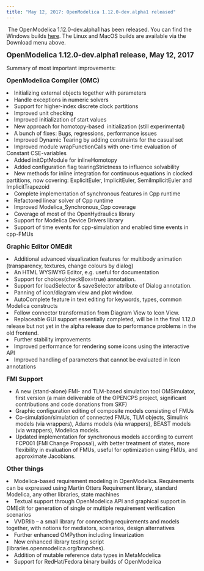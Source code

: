 ```yaml
---
title: "May 12, 2017: OpenModelica 1.12.0-dev.alpha1 released"
---
```

&nbsp;The OpenModelica 1.12.0-dev.alpha1 has been released. You can find the Windows builds&nbsp;<a href="download/download-windows" target="_blank">here</a>. The Linux and MacOS builds are available via the Download menu above.

<strong style="color: #222222; line-height: 1.2;"><span style="font-size: 14pt;">OpenModelica 1.12.0-dev.alpha1 release, May 12, 2017</span></strong>

Summary of most important improvements:

<p class="Appendix3">
  <span style="font-size: 12pt;"><strong>OpenModelica Compiler (OMC)</strong></span>
</p>

<li style="line-height: 17.6px;">
  Initializing external objects together with parameters
</li>
<li style="line-height: 17.6px;">
  Handle exceptions in numeric solvers
</li>
<li style="line-height: 17.6px;">
  Support for higher-index discrete clock partitions
</li>
<li style="line-height: 17.6px;">
  Improved unit checking
</li>
<li style="line-height: 17.6px;">
  Improved initialization of start values
</li>
<li style="line-height: 17.6px;">
  New approach for homotopy-based &nbsp;initialization (still experimental)
</li>
<li style="line-height: 17.6px;">
  A bunch of fixes: Bugs, regressions, performance issues
</li>
<li style="line-height: 17.6px;">
  Improved Dynamic Tearing by adding constraints for the casual set
</li>
<li style="line-height: 17.6px;">
  Improved module wrapFunctionCalls with one-time evaluation of Constant CSE-variables
</li>
<li style="line-height: 17.6px;">
  Added initOptModule for inlineHomotopy
</li>
<li style="line-height: 17.6px;">
  Added configuration flag tearingStrictness to influence solvability
</li>
<li style="line-height: 17.6px;">
  New methods for inline integration for continuous equations in clocked partitions, now covering: ExplicitEuler, ImplicitEuler, SemiImplicitEuler and ImplicitTrapezoid
</li>
<li style="line-height: 17.6px;">
  Complete implementation of synchronous features in Cpp runtime
</li>
<li style="line-height: 17.6px;">
  Refactored linear solver of Cpp runtime
</li>
<li style="line-height: 17.6px;">
  Improved Modelica_Synchronous_Cpp coverage
</li>
<li style="line-height: 17.6px;">
  Coverage of most of the OpenHydraulics library
</li>
<li style="line-height: 17.6px;">
  Support for Modelica Device Drivers library
</li>
<li style="line-height: 17.6px;">
  Support of time events for cpp-simulation and enabled time events in cpp-FMUs
</li>

<p class="Appendix3">
  <strong style="font-size: 12pt;">Graphic Editor OMEdit</strong>
</p>

<li style="line-height: 17.6px;">
  Additional advanced visualization features for multibody animation (transparency, textures, change colours by dialog)
</li>
<li style="line-height: 17.6px;">
  An HTML WYSIWYG Editor, e.g. useful for documentation
</li>
<li style="line-height: 17.6px;">
  Support for choices(checkBox=true) annotation.
</li>
<li style="line-height: 17.6px;">
  Support for loadSelector & saveSelector attribute of Dialog annotation.
</li>
<li style="line-height: 17.6px;">
  Panning of icon/diagram view and plot window.
</li>
<li style="line-height: 17.6px;">
  AutoComplete feature in text editing for keywords, types, common Modelica constructs
</li>
<li style="line-height: 17.6px;">
  Follow connector transformation from Diagram View to Icon View.
</li>
<li style="line-height: 17.6px;">
  Replaceable GUI support essentially completed, will be in the final 1.12.0 release but not yet in the alpha release due to performance problems in the old frontend.
</li>
<li style="line-height: 17.6px;">
  Further stability improvements
</li>
<li style="line-height: 17.6px;">
  Improved performance for rendering some icons using the interactive API
</li>
<li style="line-height: 17.6px;">
  Improved handling of parameters that cannot be evaluated in Icon annotations
</li>

<strong style="font-size: 12pt;">FMI Support</strong>

  * A new (stand-alone) FMI- and TLM-based simulation tool OMSimulator, first version (a main deliverable of the OPENCPS project, significant contributions and code donations from SKF)
  * Graphic configuration editing of composite models consisting of FMUs
  * Co-simulation/simulation of connected FMUs, TLM objects, Simulink models (via wrappers), Adams models (via wrappers), BEAST models (via wrappers), Modelica models.
  * Updated implementation for synchronous models according to current FCP001 (FMI Change Proposal), with better treatment of states, more flexibility in evaluation of FMUs, useful for optimization using FMUs, and approximate Jacobians.

<strong style="font-size: 12pt;">Other things</strong>

<li style="line-height: 17.6px;">
  Modelica-based requirement modeling in OpenModelica. Requirements can be expressed using Martin Otters Requirement library, standard Modelica, any other libraries, state machines
</li>
<li style="line-height: 17.6px;">
  Textual support through OpenModelica API and graphical support in OMEdit for generation of single or multiple requirement verification scenarios
</li>
<li style="line-height: 17.6px;">
  VVDRlib – a small library for connecting requirements and models together, with notions for mediators, scenarios, design alternatives
</li>
<li style="line-height: 17.6px;">
  Further enhanced OMPython including linearization
</li>
<li style="line-height: 17.6px;">
  New enhanced library testing script (libraries.openmodelica.org/branches).
</li>
<li style="line-height: 17.6px;">
  Addition of mutable reference data types in MetaModelica
</li>
<li style="line-height: 17.6px;">
  Support for RedHat/Fedora binary builds of OpenModelica
</li>

<div id="_mcePaste" class="mcePaste" data-mce-bogus="1" style="position: absolute; left: 0px; top: -25px; width: 1px; height: 1px; overflow: hidden;">
  <p class="BulletItem" style="margin-left: .5in; text-indent: -.25in; line-height: 13.0pt; mso-line-height-rule: exactly; mso-list: l0 level1 lfo2; tab-stops: list .5in;">
    <!--[if !supportLists]-->
    
    <span lang="EN-US" style="font-size: 10.0pt; mso-bidi-font-size: 12.0pt; font-family: Symbol; mso-fareast-font-family: Symbol; mso-bidi-font-family: Symbol;">·<span style="font-variant-numeric: normal; font-stretch: normal; font-size: 7pt; line-height: normal; font-family: 'Times New Roman';">&nbsp;&nbsp;&nbsp;&nbsp;&nbsp;&nbsp;&nbsp; </span></span><!--[endif]-->
    
    <span lang="EN-US">Initializing external objects together with parameters<o:p></o:p></span>
  </p>
  
  <p class="BulletItem" style="margin-left: .5in; text-indent: -.25in; line-height: 13.0pt; mso-line-height-rule: exactly; mso-list: l0 level1 lfo2; tab-stops: list .5in;">
    <!--[if !supportLists]-->
    
    <span lang="EN-US" style="font-size: 10.0pt; mso-bidi-font-size: 12.0pt; font-family: Symbol; mso-fareast-font-family: Symbol; mso-bidi-font-family: Symbol;">·<span style="font-variant-numeric: normal; font-stretch: normal; font-size: 7pt; line-height: normal; font-family: 'Times New Roman';">&nbsp;&nbsp;&nbsp;&nbsp;&nbsp;&nbsp;&nbsp; </span></span><!--[endif]-->
    
    <span lang="EN-US">Handle exceptions in numeric solvers<o:p></o:p></span>
  </p>
  
  <p class="BulletItem" style="margin-left: .5in; text-indent: -.25in; line-height: 13.0pt; mso-line-height-rule: exactly; mso-list: l0 level1 lfo2; tab-stops: list .5in;">
    <!--[if !supportLists]-->
    
    <span lang="EN-US" style="font-size: 10.0pt; mso-bidi-font-size: 12.0pt; font-family: Symbol; mso-fareast-font-family: Symbol; mso-bidi-font-family: Symbol;">·<span style="font-variant-numeric: normal; font-stretch: normal; font-size: 7pt; line-height: normal; font-family: 'Times New Roman';">&nbsp;&nbsp;&nbsp;&nbsp;&nbsp;&nbsp;&nbsp; </span></span><!--[endif]-->
    
    <span lang="EN-US">Support for higher-index discrete clock partitions<o:p></o:p></span>
  </p>
  
  <p class="BulletItem" style="margin-left: .5in; text-indent: -.25in; line-height: 13.0pt; mso-line-height-rule: exactly; mso-list: l0 level1 lfo2; tab-stops: list .5in;">
    <!--[if !supportLists]-->
    
    <span lang="EN-US" style="font-size: 10.0pt; mso-bidi-font-size: 12.0pt; font-family: Symbol; mso-fareast-font-family: Symbol; mso-bidi-font-family: Symbol;">·<span style="font-variant-numeric: normal; font-stretch: normal; font-size: 7pt; line-height: normal; font-family: 'Times New Roman';">&nbsp;&nbsp;&nbsp;&nbsp;&nbsp;&nbsp;&nbsp; </span></span><!--[endif]-->
    
    <span lang="EN-US">Improved unit checking<o:p></o:p></span>
  </p>
  
  <p class="BulletItem" style="margin-left: .5in; text-indent: -.25in; line-height: 13.0pt; mso-line-height-rule: exactly; mso-list: l0 level1 lfo2; tab-stops: list .5in;">
    <!--[if !supportLists]-->
    
    <span lang="EN-US" style="font-size: 10.0pt; mso-bidi-font-size: 12.0pt; font-family: Symbol; mso-fareast-font-family: Symbol; mso-bidi-font-family: Symbol;">·<span style="font-variant-numeric: normal; font-stretch: normal; font-size: 7pt; line-height: normal; font-family: 'Times New Roman';">&nbsp;&nbsp;&nbsp;&nbsp;&nbsp;&nbsp;&nbsp; </span></span><!--[endif]-->
    
    <span lang="EN-US">Improved initialization of start values<o:p></o:p></span>
  </p>
  
  <p class="BulletItem" style="margin-left: .5in; text-indent: -.25in; line-height: 13.0pt; mso-line-height-rule: exactly; mso-list: l0 level1 lfo2; tab-stops: list .5in;">
    <!--[if !supportLists]-->
    
    <span lang="EN-US" style="font-size: 10.0pt; mso-bidi-font-size: 12.0pt; font-family: Symbol; mso-fareast-font-family: Symbol; mso-bidi-font-family: Symbol;">·<span style="font-variant-numeric: normal; font-stretch: normal; font-size: 7pt; line-height: normal; font-family: 'Times New Roman';">&nbsp;&nbsp;&nbsp;&nbsp;&nbsp;&nbsp;&nbsp; </span></span><!--[endif]-->
    
    <span lang="EN-US">New approach for homotopy-based&nbsp; initialization (still experimental)<o:p></o:p></span>
  </p>
  
  <p class="BulletItem" style="margin-left: .5in; text-indent: -.25in; line-height: 13.0pt; mso-line-height-rule: exactly; mso-list: l0 level1 lfo2; tab-stops: list .5in;">
    <!--[if !supportLists]-->
    
    <span lang="EN-US" style="font-size: 10.0pt; mso-bidi-font-size: 12.0pt; font-family: Symbol; mso-fareast-font-family: Symbol; mso-bidi-font-family: Symbol;">·<span style="font-variant-numeric: normal; font-stretch: normal; font-size: 7pt; line-height: normal; font-family: 'Times New Roman';">&nbsp;&nbsp;&nbsp;&nbsp;&nbsp;&nbsp;&nbsp; </span></span><!--[endif]-->
    
    <span lang="EN-US">A bunch of fixes: Bugs, regressions, performance issues<o:p></o:p></span>
  </p>
  
  <p class="BulletItem" style="margin-left: .5in; text-indent: -.25in; line-height: 13.0pt; mso-line-height-rule: exactly; mso-list: l0 level1 lfo2; tab-stops: list .5in;">
    <!--[if !supportLists]-->
    
    <span lang="EN-US" style="font-size: 10.0pt; mso-bidi-font-size: 12.0pt; font-family: Symbol; mso-fareast-font-family: Symbol; mso-bidi-font-family: Symbol;">·<span style="font-variant-numeric: normal; font-stretch: normal; font-size: 7pt; line-height: normal; font-family: 'Times New Roman';">&nbsp;&nbsp;&nbsp;&nbsp;&nbsp;&nbsp;&nbsp; </span></span><!--[endif]-->
    
    <span lang="EN-US">Improved Dynamic Tearing by adding constraints for the casual set<o:p></o:p></span>
  </p>
  
  <p class="BulletItem" style="margin-left: .5in; text-indent: -.25in; line-height: 13.0pt; mso-line-height-rule: exactly; mso-list: l0 level1 lfo2; tab-stops: list .5in;">
    <!--[if !supportLists]-->
    
    <span lang="EN-US" style="font-size: 10.0pt; mso-bidi-font-size: 12.0pt; font-family: Symbol; mso-fareast-font-family: Symbol; mso-bidi-font-family: Symbol;">·<span style="font-variant-numeric: normal; font-stretch: normal; font-size: 7pt; line-height: normal; font-family: 'Times New Roman';">&nbsp;&nbsp;&nbsp;&nbsp;&nbsp;&nbsp;&nbsp; </span></span><!--[endif]-->
    
    <span lang="EN-US">Improved module wrapFunctionCalls with one-time evaluation of Constant CSE-variables<o:p></o:p></span>
  </p>
  
  <p class="BulletItem" style="margin-left: .5in; text-indent: -.25in; line-height: 13.0pt; mso-line-height-rule: exactly; mso-list: l0 level1 lfo2; tab-stops: list .5in;">
    <!--[if !supportLists]-->
    
    <span lang="EN-US" style="font-size: 10.0pt; mso-bidi-font-size: 12.0pt; font-family: Symbol; mso-fareast-font-family: Symbol; mso-bidi-font-family: Symbol;">·<span style="font-variant-numeric: normal; font-stretch: normal; font-size: 7pt; line-height: normal; font-family: 'Times New Roman';">&nbsp;&nbsp;&nbsp;&nbsp;&nbsp;&nbsp;&nbsp; </span></span><!--[endif]-->
    
    <span lang="EN-US">Added initOptModule for inlineHomotopy<o:p></o:p></span>
  </p>
  
  <p class="BulletItem" style="margin-left: .5in; text-indent: -.25in; line-height: 13.0pt; mso-line-height-rule: exactly; mso-list: l0 level1 lfo2; tab-stops: list .5in;">
    <!--[if !supportLists]-->
    
    <span lang="EN-US" style="font-size: 10.0pt; mso-bidi-font-size: 12.0pt; font-family: Symbol; mso-fareast-font-family: Symbol; mso-bidi-font-family: Symbol;">·<span style="font-variant-numeric: normal; font-stretch: normal; font-size: 7pt; line-height: normal; font-family: 'Times New Roman';">&nbsp;&nbsp;&nbsp;&nbsp;&nbsp;&nbsp;&nbsp; </span></span><!--[endif]-->
    
    <span lang="EN-US">Added configuration flag tearingStrictness to influence solvability<o:p></o:p></span>
  </p>
  
  <p class="BulletItem" style="margin-left: .5in; text-indent: -.25in; line-height: 13.0pt; mso-line-height-rule: exactly; mso-list: l0 level1 lfo2; tab-stops: list .5in;">
    <!--[if !supportLists]-->
    
    <span lang="EN-US" style="font-size: 10.0pt; mso-bidi-font-size: 12.0pt; font-family: Symbol; mso-fareast-font-family: Symbol; mso-bidi-font-family: Symbol;">·<span style="font-variant-numeric: normal; font-stretch: normal; font-size: 7pt; line-height: normal; font-family: 'Times New Roman';">&nbsp;&nbsp;&nbsp;&nbsp;&nbsp;&nbsp;&nbsp; </span></span><!--[endif]-->
    
    <span lang="EN-US">New methods for inline integration for continuous equations in clocked partitions, now covering: ExplicitEuler, ImplicitEuler, SemiImplicitEuler and ImplicitTrapezoid<o:p></o:p></span>
  </p>
  
  <p class="BulletItem" style="margin-left: .5in; text-indent: -.25in; line-height: 13.0pt; mso-line-height-rule: exactly; mso-list: l0 level1 lfo2; tab-stops: list .5in;">
    <!--[if !supportLists]-->
    
    <span lang="EN-US" style="font-size: 10.0pt; mso-bidi-font-size: 12.0pt; font-family: Symbol; mso-fareast-font-family: Symbol; mso-bidi-font-family: Symbol;">·<span style="font-variant-numeric: normal; font-stretch: normal; font-size: 7pt; line-height: normal; font-family: 'Times New Roman';">&nbsp;&nbsp;&nbsp;&nbsp;&nbsp;&nbsp;&nbsp; </span></span><!--[endif]-->
    
    <span lang="EN-US">Complete implementation of synchronous features in Cpp runtime<o:p></o:p></span>
  </p>
  
  <p class="BulletItem" style="margin-left: .5in; text-indent: -.25in; line-height: 13.0pt; mso-line-height-rule: exactly; mso-list: l0 level1 lfo2; tab-stops: list .5in;">
    <!--[if !supportLists]-->
    
    <span lang="EN-US" style="font-size: 10.0pt; mso-bidi-font-size: 12.0pt; font-family: Symbol; mso-fareast-font-family: Symbol; mso-bidi-font-family: Symbol;">·<span style="font-variant-numeric: normal; font-stretch: normal; font-size: 7pt; line-height: normal; font-family: 'Times New Roman';">&nbsp;&nbsp;&nbsp;&nbsp;&nbsp;&nbsp;&nbsp; </span></span><!--[endif]-->
    
    <span lang="EN-US">Refactored linear solver of Cpp runtime<o:p></o:p></span>
  </p>
  
  <p class="BulletItem" style="margin-left: .5in; text-indent: -.25in; line-height: 13.0pt; mso-line-height-rule: exactly; mso-list: l0 level1 lfo2; tab-stops: list .5in;">
    <!--[if !supportLists]-->
    
    <span lang="EN-US" style="font-size: 10.0pt; mso-bidi-font-size: 12.0pt; font-family: Symbol; mso-fareast-font-family: Symbol; mso-bidi-font-family: Symbol;">·<span style="font-variant-numeric: normal; font-stretch: normal; font-size: 7pt; line-height: normal; font-family: 'Times New Roman';">&nbsp;&nbsp;&nbsp;&nbsp;&nbsp;&nbsp;&nbsp; </span></span><!--[endif]-->
    
    <span lang="EN-US">Improved Modelica_synchronous_cpp coverage<o:p></o:p></span>
  </p>
  
  <p class="BulletItem" style="margin-left: .5in; text-indent: -.25in; line-height: 13.0pt; mso-line-height-rule: exactly; mso-list: l0 level1 lfo2; tab-stops: list .5in;">
    <!--[if !supportLists]-->
    
    <span lang="EN-US" style="font-size: 10.0pt; mso-bidi-font-size: 12.0pt; font-family: Symbol; mso-fareast-font-family: Symbol; mso-bidi-font-family: Symbol;">·<span style="font-variant-numeric: normal; font-stretch: normal; font-size: 7pt; line-height: normal; font-family: 'Times New Roman';">&nbsp;&nbsp;&nbsp;&nbsp;&nbsp;&nbsp;&nbsp; </span></span><!--[endif]-->
    
    <span lang="EN-US">Coverage of most of the OpenHydraulics library<o:p></o:p></span>
  </p>
  
  <span lang="EN-GB" style="font-size: 11.0pt; mso-bidi-font-size: 12.0pt; font-family: 'Times New Roman',serif; mso-fareast-font-family: 'Times New Roman'; mso-ansi-language: EN-GB; mso-fareast-language: EN-US; mso-bidi-language: AR-SA;">Support of time events for cpp-simulation and enabled time events in cpp-FMUs</span>
</div>
